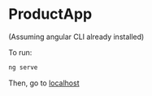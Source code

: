 # ProductApp

(Assuming angular CLI already installed)

To run:

```bash
ng serve
```

Then, go to [localhost](http://localhost:4200/)
